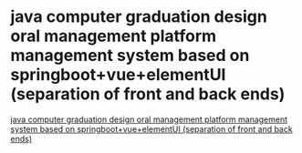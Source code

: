 # java computer graduation design oral management platform management system based on springboot+vue+elementUI (separation of front and back ends)
[java computer graduation design oral management platform management system based on springboot+vue+elementUI (separation of front and back ends)](https://aiwithcloud.com/2022/09/15/java_computer_graduation_design_oral_management_platform_management_system_based_on_springbootvueelementui_separation_of_front_and_back_ends/)